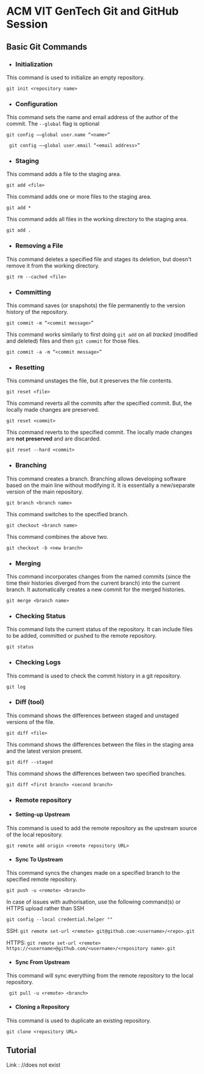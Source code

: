 # ACM VIT GenTech Git and GitHub Session

## Basic Git Commands

* ###    Initialization

This command is used to initialize an empty repository.

```git init <repository name>```

* ###    Configuration

This command sets the name and email address of the author of the commit. The `--global` flag is optional

```git config ––global user.name “<name>”```

``` git config ––global user.email “<email address>”```

* ###    Staging

This command adds a file to the staging area.

```git add <file>```

This command adds one or more files to the staging area.

```git add *```

This command adds all files in the working directory to the staging area.

```git add .```

* ###    Removing a File

This command deletes a specified file and stages its deletion, but doesn't remove it from the working directory. 

```git rm --cached <file>```

* ###    Committing

This command saves (or snapshots) the file permanently to the version history of the repository.

```git commit -m “<commit message>”```

This command works similarly to first doing `git add` on all _tracked_ (modified and deleted) files and then `git commit` for those files.

```git commit -a -m “<commit message>”```

* ###    Resetting

This command unstages the file, but it preserves the file contents. 

```git reset <file>```

This command reverts all the commits after the specified commit. But, the locally made changes are preserved. 

```git reset <commit>```

This command reverts to the specified commit. The locally made changes are __not preserved__ and are discarded.

```git reset --hard <commit>```

* ###    Branching

This command creates a branch. Branching allows developing software based on the main line without modifying it. It is essentially a new/separate version of the main repository.

```git branch <branch name>```

This command switches to the specified branch.

```git checkout <branch name>```

This command combines the above two.

```git checkout -b <new branch>```

* ### Merging

This command incorporates changes from the named commits (since the time their histories diverged from the current branch) into the current branch. It automatically creates a new commit for the merged histories.

```git merge <branch name>```

* ###    Checking Status

This command lists the current status of the repository. It can include files to be added, committed or pushed to the remote repository.

```git status```

* ###    Checking Logs

This command is used to check the commit history in a git repository.

```git log```

* ###    Diff (tool)

This command shows the differences between staged and unstaged versions of the file.

```git diff <file>```

This command shows the differences between the files in the staging area and the latest version present.

```git diff --staged```

This command shows the differences between two specified branches.

```git diff <first branch> <second branch>```

* ###    Remote repository

* ####    Setting-up Upstream

This command is used to add the remote repository as the upstream source of the local repository.

```git remote add origin <remote repository URL>```

* ####    Sync __To__ Upstream

This command syncs the changes made on a specified branch to the specified remote repository.

```git push -u <remote> <branch>```

In case of issues with authorisation, use the following command(s) or HTTPS upload rather than SSH

  ```git config --local credential.helper ""```

  SSH: ```git remote set-url <remote> git@github.com:<username>/<repo>.git```

  HTTPS: ```git remote set-url <remote> https://<username>@github.com/<username>/<repository name>.git```

* ####    Sync __From__ Upstream

This command will sync everything from the remote repository to the local repository.

``` git pull -u <remote> <branch>```

* ####    Cloning a Repository

This command is used to duplicate an existing repository.

```git clone <repository URL>```

## Tutorial
  Link : //does not exist


